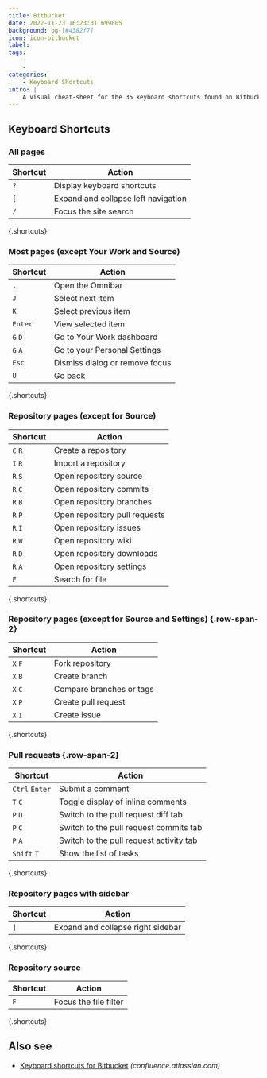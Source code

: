 ```yaml
---
title: Bitbucket
date: 2022-11-23 16:23:31.699805
background: bg-[#4382f7]
icon: icon-bitbucket
label: 
tags: 
    - 
    - 
categories:
    - Keyboard Shortcuts
intro: |
    A visual cheat-sheet for the 35 keyboard shortcuts found on Bitbucket
---
```




Keyboard Shortcuts
------------------



### All pages

Shortcut | Action
---|---
`?`  | Display keyboard shortcuts
`[`  | Expand and collapse left navigation
`/`  | Focus the site search
{.shortcuts}


### Most pages (except Your Work and Source)

Shortcut | Action
---|---
`.`  | Open the Omnibar
`J`  | Select next item
`K`  | Select previous item
`Enter`  | View selected item
`G` `D`  | Go to Your Work dashboard
`G` `A`  | Go to your Personal Settings
`Esc`  | Dismiss dialog or remove focus
`U`  | Go back
{.shortcuts}



### Repository pages (except for Source)

Shortcut | Action
---|---
`C` `R`  | Create a repository
`I` `R`  | Import a repository
`R` `S`  | Open repository source
`R` `C`  | Open repository commits
`R` `B`  | Open repository branches
`R` `P`  | Open repository pull requests
`R` `I`  | Open repository issues
`R` `W`  | Open repository wiki
`R` `D`  | Open repository downloads
`R` `A`  | Open repository settings
`F`  | Search for file
{.shortcuts}


### Repository pages (except for Source and Settings) {.row-span-2}

Shortcut | Action
---|---
`X` `F`  | Fork repository
`X` `B`  | Create branch
`X` `C`  | Compare branches or tags
`X` `P`  | Create pull request
`X` `I`  | Create issue
{.shortcuts}


### Pull requests {.row-span-2}

Shortcut | Action
---|---
`Ctrl` `Enter`  | Submit a comment
`T` `C`  | Toggle display of inline comments
`P` `D`  | Switch to the pull request diff tab
`P` `C`  | Switch to the pull request commits tab
`P` `A`  | Switch to the pull request activity tab
`Shift` `T`  | Show the list of tasks
{.shortcuts}



### Repository pages with sidebar

Shortcut | Action
---|---
`]`  | Expand and collapse right sidebar
{.shortcuts}


### Repository source

Shortcut | Action
---|---
`F`  | Focus the file filter
{.shortcuts}



Also see
--------
- [Keyboard shortcuts for Bitbucket](https://confluence.atlassian.com/bitbucket/keyboard-shortcuts-269980511.html) _(confluence.atlassian.com)_
